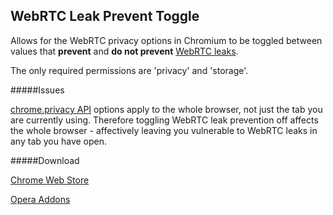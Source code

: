 ## WebRTC Leak Prevent Toggle
Allows for the WebRTC privacy options in Chromium to be toggled between values that **prevent** and **do not prevent** [WebRTC leaks](https://diafygi.github.io/webrtc-ips/).

The only required permissions are 'privacy' and 'storage'.

#####Issues

[chrome.privacy API](https://developer.chrome.com/extensions/privacy) options apply to the whole browser, not just the tab you are currently using. Therefore toggling WebRTC leak prevention off affects the whole browser - affectively leaving you vulnerable to WebRTC leaks in any tab you have open.

#####Download

[Chrome Web Store](https://chrome.google.com/webstore/detail/webrtc-leak-prevent-toggl/kignegkkmknfpincglcjggfbgghpamim)

[Opera Addons](https://addons.opera.com/en/extensions/details/webrtc-leak-prevent-toggle/)
